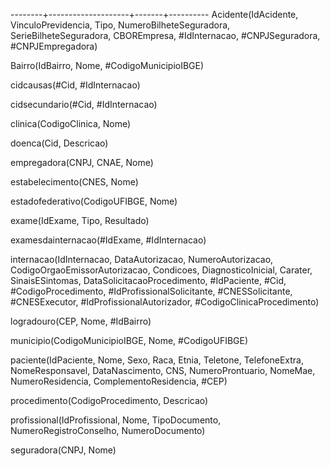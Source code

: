 --------+--------------------+-------+----------
Acidente(IdAcidente, VinculoPrevidencia, Tipo, NumeroBilheteSeguradora, SerieBilheteSeguradora, CBOREmpresa, #IdInternacao, #CNPJSeguradora, #CNPJEmpregadora)

Bairro(IdBairro, Nome, #CodigoMunicipioIBGE)

cidcausas(#Cid, #IdInternacao)

cidsecundario(#Cid, #IdInternacao)


clinica(CodigoClinica, Nome)

doenca(Cid, Descricao)

empregadora(CNPJ, CNAE, Nome)

estabelecimento(CNES, Nome)

estadofederativo(CodigoUFIBGE, Nome)

exame(IdExame, Tipo, Resultado)

examesdainternacao(#IdExame, #IdInternacao)

internacao(IdInternacao, DataAutorizacao, NumeroAutorizacao, CodigoOrgaoEmissorAutorizacao, Condicoes, DiagnosticoInicial, Carater, SinaisESintomas, DataSolicitacaoProcedimento, #IdPaciente, #Cid, #CodigoProcedimento, #IdProfissionalSolicitante, #CNESSolicitante, #CNESExecutor, #IdProfissionalAutorizador, #CodigoClinicaProcedimento)

logradouro(CEP, Nome, #IdBairro)

municipio(CodigoMunicipioIBGE, Nome, #CodigoUFIBGE)

paciente(IdPaciente, Nome, Sexo, Raca, Etnia, Teletone, TelefoneExtra, NomeResponsavel, DataNascimento, CNS, NumeroProntuario, NomeMae, NumeroResidencia, ComplementoResidencia, #CEP)

procedimento(CodigoProcedimento, Descricao)

profissional(IdProfissional, Nome, TipoDocumento, NumeroRegistroConselho, NumeroDocumento)

seguradora(CNPJ, Nome)
